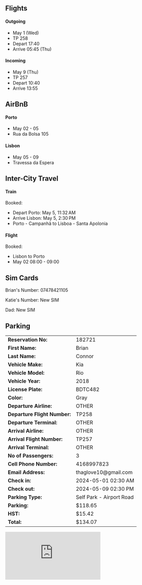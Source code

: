## Flights

#### Outgoing

*   May 1 (Wed)
*   TP 258
*   Depart 17:40
*   Arrive 05:45 (Thu)

#### Incoming

*   May 9 (Thu)
*   TP 257
*   Depart 10:40
*   Arrive 13:55

## AirBnB

#### Porto

*   May 02 - 05
*   Rua da Bolsa 105

#### Lisbon

*   May 05 - 09
*   Travessa da Espera

## Inter-City Travel

#### Train

Booked: 

*   Depart Porto: May 5, 11:32 AM
*   Arrive Lisbon: May 5, 2:30 PM
*   Porto - Campanhã to Lisboa - Santa Apolonia

#### Flight

Booked:

*   Lisbon to Porto
*   May 02 08:00 - 09:00

## Sim Cards

Brian's Number: 07478421105

Katie's Number: New SIM

Dad: New SIM

## Parking

<table><tbody><tr><td><strong>Reservation No:</strong></td><td>182721</td></tr><tr><td><strong>First Name:</strong></td><td>Brian</td></tr><tr><td><strong>Last Name:</strong></td><td>Connor</td></tr><tr><td><strong>Vehicle Make:</strong></td><td>Kia</td></tr><tr><td><strong>Vehicle Model:</strong></td><td>Rio</td></tr><tr><td><strong>Vehicle Year:</strong></td><td>2018</td></tr><tr><td><strong>License Plate:</strong></td><td>BDTC482</td></tr><tr><td><strong>Color:</strong></td><td>Gray</td></tr><tr><td><strong>Departure Airline:</strong></td><td>OTHER</td></tr><tr><td><strong>Departure Flight Number:</strong></td><td>TP258</td></tr><tr><td><strong>Departure Terminal:</strong></td><td>OTHER</td></tr><tr><td><strong>Arrival Airline:</strong></td><td>OTHER</td></tr><tr><td><strong>Arrival Flight Number:</strong></td><td>TP257</td></tr><tr><td><strong>Arrival Terminal:</strong></td><td>OTHER</td></tr><tr><td><strong>No of Passengers:</strong></td><td>3</td></tr><tr><td><strong>Cell Phone Number:</strong></td><td>4168997823</td></tr><tr><td><strong>Email Address:</strong></td><td>thaglove10@gmail.com</td></tr><tr><td><strong>Check in:</strong></td><td>2024-05-01 02:30 AM</td></tr><tr><td><strong>Check out:</strong></td><td>2024-05-09 02:30 PM</td></tr><tr><td><strong>Parking Type:</strong></td><td>Self Park - Airport Road</td></tr><tr><td><strong>Parking:</strong></td><td>$118.65</td></tr><tr><td><strong>HST:</strong></td><td>$15.42</td></tr><tr><td><strong>Total:</strong></td><td>$134.07</td></tr></tbody></table>

![](http://www.skypark.ca/barcode.php?print=true&size=50&text=182721&style=68&type=C39&width=260&height=120&xres=2&font=5)